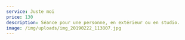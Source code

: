 ```yaml
---
service: Juste moi
price: 130
description: Séance pour une personne, en extérieur ou en studio.
image: /img/uploads/img_20190222_113807.jpg
---
```

